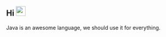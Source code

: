 ## Hi <img src="https://raw.githubusercontent.com/MartinHeinz/MartinHeinz/master/wave.gif" width="26px"> 

Java is an awesome language, we should use it for everything.
